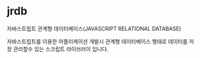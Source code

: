 # jrdb

자바스트립트 관계형 데이터베이스(JAVASCRIPT RELATIONAL DATABASE)

자바스트립트를 이용한 어플리케이션 개발시 관계형 데이터베이스 형태로 데이터를
저장 관리할수 있는 스크립트 라이브러이 입니다.



